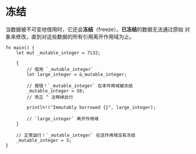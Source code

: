 # 冻结

当数据被不可变地借用时，它还会**冻结**（freeze）。**已冻结**的数据无法通过原始
对象来修改，直到对这些数据的所有引用离开作用域为止。

```rust,editable,ignore,mdbook-runnable
fn main() {
    let mut _mutable_integer = 7i32;

    {
        // 借用 `_mutable_integer`
        let large_integer = &_mutable_integer;

        // 报错！`_mutable_integer` 在本作用域被冻结
        _mutable_integer = 50;
        // 改正 ^ 注释掉此行

        println!("Immutably borrowed {}", large_integer);

        // `large_integer` 离开作用域
    }

    // 正常运行！`_mutable_integer` 在这作用域没有冻结
    _mutable_integer = 3;
}
```

